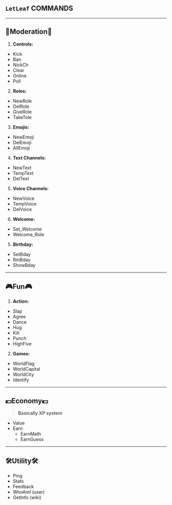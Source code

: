 ## `LetLeaf` COMMANDS
---
## 👑Moderation👑
1. **Controls:**
  - Kick
  - Ban
  - NickCh
  - Clear
  - Online
  - Poll

2. **Roles:**
  - NewRole
  - DelRole
  - GiveRole
  - TakeTole

3. **Emojis:**
  - NewEmoji
  - DelEmoji
  - AllEmoji

4. **Text Channels:**
  - NewText
  - TempText
  - DelText

5. **Voice Channels:**
  - NewVoice
  - TempVoice
  - DelVoice

6. **Welcome:**
  - Set_Welcome
  - Welcome_Role

5. **Birthday:**
  - SetBday
  - RmBday
  - ShowBday
---
## 🎮Fun🎮
1. **Action:**
  - Slap
  - Agree
  - Dance
  - Hug
  - Kill
  - Punch
  - HighFive
2. **Games:**
  - WorldFlag
  - WorldCapital
  - WorldCity
  - Identify
---
## 💵Economy💵
> **Basically XP system**
- Value
- Earn
  - EarnMath
  - EarnGuess

---
## 🛠️Utility🛠️
- Ping
- Stats
- Feedback
- WhoAmI (user)
- GetInfo (wiki)
